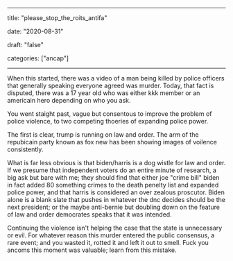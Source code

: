 
---

title: "please\_stop\_the\_roits\_antifa"

date: "2020-08-31"

draft: "false"

categories: ["ancap"]

---

When this started, there was a video of a man being killed by police officers that generally speaking everyone agreed was murder. Today, that fact is disputed, there was a 17 year old who was either kkk member or an americain hero depending on who you ask.

You went staight past, vague but consentous to improve the problem of police violence, to two competing thoeries of expanding police power.

The first is clear, trump is running on law and order. The arm of the repubicain party known as fox new has been showing images of voilence consistently. 

What is far less obvious is that biden/harris is a dog wistle for law and order. If we presume that independent voters do an entire minute of research, a big ask but bare with me; they should find that either joe "crime bill" biden in fact added 80 something crimes to the death penelty list and expanded police power, and that harris is considered an over zealous proscutor. Biden alone is a blank slate that pushes in whatever the dnc decides should be the next president; or the maybe anti-bernie but doubling down on the feature of law and order democrates speaks that it was intended.

Continuing the violence isn't helping the case that the state is unnecessary or evil. For whatever reason this murder entered the public consensus, a rare event; and you wasted it, rotted it and left it out to smell. Fuck you ancoms this moment was valuable; learn from this mistake.

